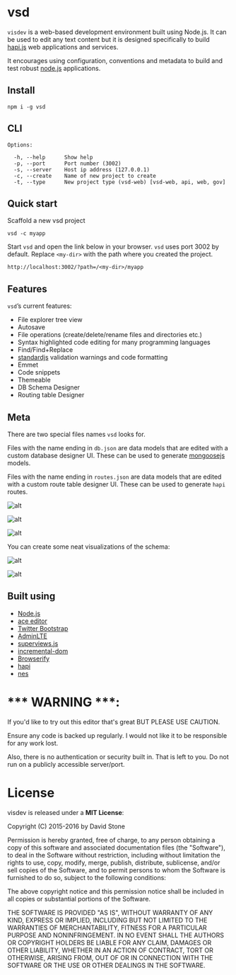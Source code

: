 # vsd

`visdev` is a web-based development environment built using Node.js.
It can be used to edit any text content but it is designed specifically to build [hapi.js](http://hapijs.com) web applications and services.

It encourages using configuration, conventions and metadata to build and test robust [node.js](https://nodejs.org/) applications.

## Install
`npm i -g vsd`

## CLI
```
Options:

  -h, --help      Show help
  -p, --port      Port number (3002)
  -s, --server    Host ip address (127.0.0.1)
  -c, --create    Name of new project to create
  -t, --type      New project type (vsd-web) [vsd-web, api, web, gov]
```

## Quick start

Scaffold a new vsd project

`vsd -c myapp`

Start `vsd` and open the link below in your browser.
`vsd` uses port 3002 by default. 
Replace `<my-dir>` with the path where you created the project. 

`http://localhost:3002/?path=/<my-dir>/myapp`

## Features

`vsd`’s current features:

- File explorer tree view
- Autosave
- File operations (create/delete/rename files and directories etc.)
- Syntax highlighted code editing for many programming languages
- Find/Find+Replace
- [standardjs](standardjs.com) validation warnings and code formatting
- Emmet
- Code snippets
- Themeable
- DB Schema Designer
- Routing table Designer


## Meta

There are two special files names `vsd` looks for. 

Files with the name ending in `db.json` are data models that are edited with a custom database designer UI.
These can be used to generate [mongoosejs](http://mongoosejs.com/) models.

Files with the name ending in `routes.json` are data models that are edited with a custom route table designer UI.
These can be used to generate `hapi` routes.

![alt](https://raw.githubusercontent.com/davidjamesstone/vsd/gh-pages/images/db.png)

![alt](https://raw.githubusercontent.com/davidjamesstone/vsd/gh-pages/images/db1.png)

![alt](https://raw.githubusercontent.com/davidjamesstone/vsd/gh-pages/images/db2.png)

You can create some neat visualizations of the schema:

![alt](https://raw.githubusercontent.com/davidjamesstone/vsd/gh-pages/images/db3.png)

![alt](https://raw.githubusercontent.com/davidjamesstone/vsd/gh-pages/images/db4.png)


## Built using

- [Node.js](https://github.com/joyent/node)
- [ace editor](https://github.com/ajaxorg/ace)
- [Twitter Bootstrap](https://github.com/twbs/bootstrap)
- [AdminLTE](https://almsaeedstudio.com/themes/AdminLTE/index2.html)
- [superviews.js](https://github.com/davidjamesstone/superviews.js)
- [incremental-dom](http://google.github.io/incremental-dom)
- [Browserify](https://github.com/substack/node-browserify)
- [hapi](https://github.com/hapijs/hapi)
- [nes](https://github.com/hapijs/nes)

*** WARNING ***:
================
If you'd like to try out this editor that's great BUT PLEASE USE CAUTION.

Ensure any code is backed up regularly.
I would not like it to be responsible for any work lost.

Also, there is no authentication or security built in. That is left to you. Do not run on a publicly accessible server/port.

License
=======

visdev is released under a **MIT License**:

Copyright (C) 2015-2016 by David Stone

Permission is hereby granted, free of charge, to any person obtaining a copy
of this software and associated documentation files (the "Software"), to deal
in the Software without restriction, including without limitation the rights
to use, copy, modify, merge, publish, distribute, sublicense, and/or sell
copies of the Software, and to permit persons to whom the Software is
furnished to do so, subject to the following conditions:

The above copyright notice and this permission notice shall be included in
all copies or substantial portions of the Software.

THE SOFTWARE IS PROVIDED "AS IS", WITHOUT WARRANTY OF ANY KIND, EXPRESS OR
IMPLIED, INCLUDING BUT NOT LIMITED TO THE WARRANTIES OF MERCHANTABILITY,
FITNESS FOR A PARTICULAR PURPOSE AND NONINFRINGEMENT. IN NO EVENT SHALL THE
AUTHORS OR COPYRIGHT HOLDERS BE LIABLE FOR ANY CLAIM, DAMAGES OR OTHER
LIABILITY, WHETHER IN AN ACTION OF CONTRACT, TORT OR OTHERWISE, ARISING FROM,
OUT OF OR IN CONNECTION WITH THE SOFTWARE OR THE USE OR OTHER DEALINGS IN
THE SOFTWARE.
